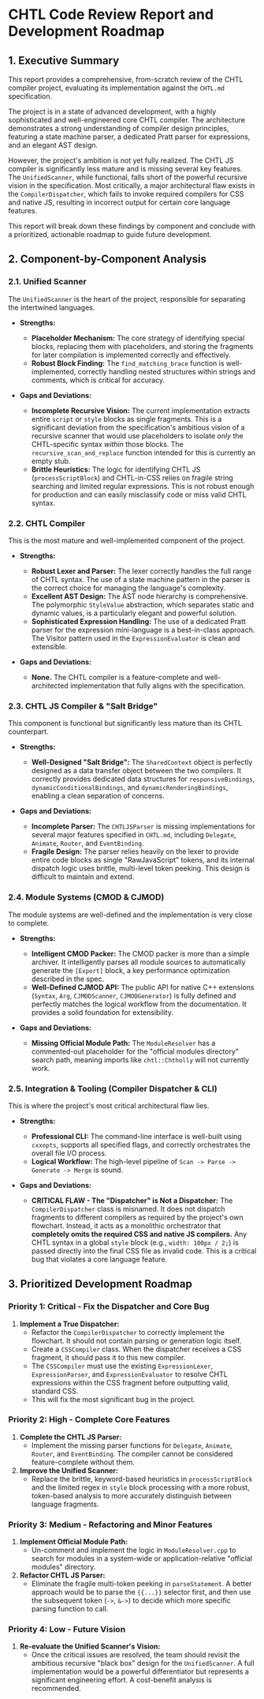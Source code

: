 # CHTL Code Review Report and Development Roadmap

## 1. Executive Summary

This report provides a comprehensive, from-scratch review of the CHTL compiler project, evaluating its implementation against the `CHTL.md` specification.

The project is in a state of advanced development, with a highly sophisticated and well-engineered core CHTL compiler. The architecture demonstrates a strong understanding of compiler design principles, featuring a state machine parser, a dedicated Pratt parser for expressions, and an elegant AST design.

However, the project's ambition is not yet fully realized. The CHTL JS compiler is significantly less mature and is missing several key features. The `UnifiedScanner`, while functional, falls short of the powerful recursive vision in the specification. Most critically, a major architectural flaw exists in the `CompilerDispatcher`, which fails to invoke required compilers for CSS and native JS, resulting in incorrect output for certain core language features.

This report will break down these findings by component and conclude with a prioritized, actionable roadmap to guide future development.

## 2. Component-by-Component Analysis

### 2.1. Unified Scanner

The `UnifiedScanner` is the heart of the project, responsible for separating the intertwined languages.

*   **Strengths:**
    *   **Placeholder Mechanism:** The core strategy of identifying special blocks, replacing them with placeholders, and storing the fragments for later compilation is implemented correctly and effectively.
    *   **Robust Block Finding:** The `find_matching_brace` function is well-implemented, correctly handling nested structures within strings and comments, which is critical for accuracy.

*   **Gaps and Deviations:**
    *   **Incomplete Recursive Vision:** The current implementation extracts entire `script` or `style` blocks as single fragments. This is a significant deviation from the specification's ambitious vision of a recursive scanner that would use placeholders to isolate *only* the CHTL-specific syntax *within* those blocks. The `recursive_scan_and_replace` function intended for this is currently an empty stub.
    *   **Brittle Heuristics:** The logic for identifying CHTL JS (`processScriptBlock`) and CHTL-in-CSS relies on fragile string searching and limited regular expressions. This is not robust enough for production and can easily misclassify code or miss valid CHTL syntax.

### 2.2. CHTL Compiler

This is the most mature and well-implemented component of the project.

*   **Strengths:**
    *   **Robust Lexer and Parser:** The lexer correctly handles the full range of CHTL syntax. The use of a state machine pattern in the parser is the correct choice for managing the language's complexity.
    *   **Excellent AST Design:** The AST node hierarchy is comprehensive. The polymorphic `StyleValue` abstraction, which separates static and dynamic values, is a particularly elegant and powerful solution.
    *   **Sophisticated Expression Handling:** The use of a dedicated Pratt parser for the expression mini-language is a best-in-class approach. The Visitor pattern used in the `ExpressionEvaluator` is clean and extensible.

*   **Gaps and Deviations:**
    *   **None.** The CHTL compiler is a feature-complete and well-architected implementation that fully aligns with the specification.

### 2.3. CHTL JS Compiler & "Salt Bridge"

This component is functional but significantly less mature than its CHTL counterpart.

*   **Strengths:**
    *   **Well-Designed "Salt Bridge":** The `SharedContext` object is perfectly designed as a data transfer object between the two compilers. It correctly provides dedicated data structures for `responsiveBindings`, `dynamicConditionalBindings`, and `dynamicRenderingBindings`, enabling a clean separation of concerns.

*   **Gaps and Deviations:**
    *   **Incomplete Parser:** The `CHTLJSParser` is missing implementations for several major features specified in `CHTL.md`, including `Delegate`, `Animate`, `Router`, and `EventBinding`.
    *   **Fragile Design:** The parser relies heavily on the lexer to provide entire code blocks as single "RawJavaScript" tokens, and its internal dispatch logic uses brittle, multi-level token peeking. This design is difficult to maintain and extend.

### 2.4. Module Systems (CMOD & CJMOD)

The module systems are well-defined and the implementation is very close to complete.

*   **Strengths:**
    *   **Intelligent CMOD Packer:** The CMOD packer is more than a simple archiver. It intelligently parses all module sources to automatically generate the `[Export]` block, a key performance optimization described in the spec.
    *   **Well-Defined CJMOD API:** The public API for native C++ extensions (`Syntax`, `Arg`, `CJMODScanner`, `CJMODGenerator`) is fully defined and perfectly matches the logical workflow from the documentation. It provides a solid foundation for extensibility.

*   **Gaps and Deviations:**
    *   **Missing Official Module Path:** The `ModuleResolver` has a commented-out placeholder for the "official modules directory" search path, meaning imports like `chtl::Chtholly` will not currently work.

### 2.5. Integration & Tooling (Compiler Dispatcher & CLI)

This is where the project's most critical architectural flaw lies.

*   **Strengths:**
    *   **Professional CLI:** The command-line interface is well-built using `cxxopts`, supports all specified flags, and correctly orchestrates the overall file I/O process.
    *   **Logical Workflow:** The high-level pipeline of `Scan -> Parse -> Generate -> Merge` is sound.

*   **Gaps and Deviations:**
    *   **CRITICAL FLAW - The "Dispatcher" is Not a Dispatcher:** The `CompilerDispatcher` class is misnamed. It does not dispatch fragments to different compilers as required by the project's own flowchart. Instead, it acts as a monolithic orchestrator that **completely omits the required CSS and native JS compilers.** Any CHTL syntax in a global `style` block (e.g., `width: 100px / 2;`) is passed directly into the final CSS file as invalid code. This is a critical bug that violates a core language feature.

## 3. Prioritized Development Roadmap

### Priority 1: Critical - Fix the Dispatcher and Core Bug

1.  **Implement a True Dispatcher:**
    *   Refactor the `CompilerDispatcher` to correctly implement the flowchart. It should not contain parsing or generation logic itself.
    *   Create a `CSSCompiler` class. When the dispatcher receives a CSS fragment, it should pass it to this new compiler.
    *   The `CSSCompiler` must use the existing `ExpressionLexer`, `ExpressionParser`, and `ExpressionEvaluator` to resolve CHTL expressions within the CSS fragment before outputting valid, standard CSS.
    *   This will fix the most significant bug in the project.

### Priority 2: High - Complete Core Features

1.  **Complete the CHTL JS Parser:**
    *   Implement the missing parser functions for `Delegate`, `Animate`, `Router`, and `EventBinding`. The compiler cannot be considered feature-complete without them.
2.  **Improve the Unified Scanner:**
    *   Replace the brittle, keyword-based heuristics in `processScriptBlock` and the limited regex in `style` block processing with a more robust, token-based analysis to more accurately distinguish between language fragments.

### Priority 3: Medium - Refactoring and Minor Features

1.  **Implement Official Module Path:**
    *   Un-comment and implement the logic in `ModuleResolver.cpp` to search for modules in a system-wide or application-relative "official modules" directory.
2.  **Refactor CHTL JS Parser:**
    *   Eliminate the fragile multi-token peeking in `parseStatement`. A better approach would be to parse the `{{...}}` selector first, and then use the subsequent token (`->`, `&->`) to decide which more specific parsing function to call.

### Priority 4: Low - Future Vision

1.  **Re-evaluate the Unified Scanner's Vision:**
    *   Once the critical issues are resolved, the team should revisit the ambitious recursive "black box" design for the `UnifiedScanner`. A full implementation would be a powerful differentiator but represents a significant engineering effort. A cost-benefit analysis is recommended.